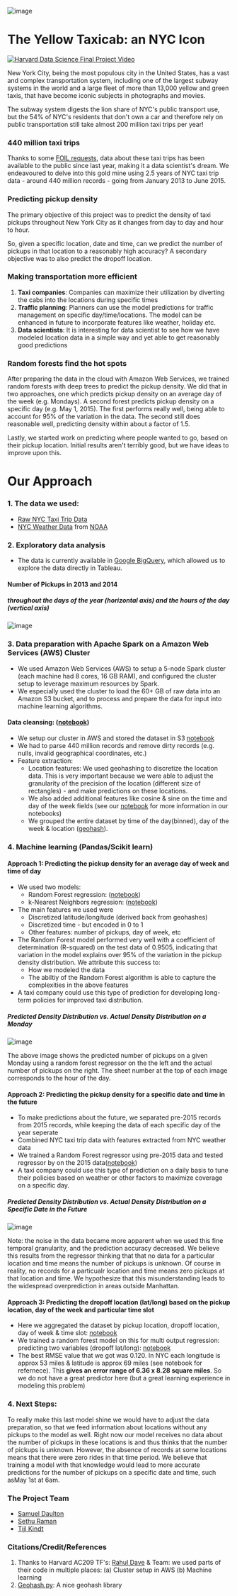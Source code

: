 
![image](https://github.com/sdaulton/TaxiPrediction/raw/master/figures/2013-24hours.gif)

# The Yellow Taxicab: an NYC Icon

[![Harvard Data Science Final Project Video](http://img.youtu.be/QjmlPxemfOo/0.jpg)](https://youtu.be/QjmlPxemfOo)

New York City, being the most populous city in the United States, has a vast and complex transportation system, including one of the largest subway systems in the world and a large fleet of more than 13,000 yellow and green taxis, that have become iconic subjects in photographs and movies.

The subway system digests the lion share of NYC's public transport use, but the 54% of NYC's residents that don't own a car and therefore rely on public transportation still take almost 200 million taxi trips per year!

### 440 million taxi trips

Thanks to some [FOIL requests](https://www.dos.ny.gov/coog/freedomfaq.html), data about these taxi trips has been available to the public since last year, making it a data scientist's dream. We endeavoured to delve into this gold mine using 2.5 years of NYC taxi trip data - around 440 million records - going from January 2013 to June 2015.


### Predicting pickup density

The primary objective of this project was to predict the density of taxi pickups throughout New York City as it changes from day to day and hour to hour.

So, given a specific location, date and time, can we  predict the number of pickups in that location to a reasonably high accuracy? A secondary objective was to also predict the dropoff location.

### Making transportation more efficient

1. **Taxi companies**: Companies can maximize their utilization by diverting the cabs into the locations during specific times
2. **Traffic planning**: Planners can use the model predictions for traffic management on specific day/time/locations. The model can be enhanced in future to incorporate features like weather, holiday etc.
3. **Data scientists**: It is interesting for data scientist to see how we have modeled location data in a simple way and yet able to get reasonably good predictions

### Random forests find the hot spots

After preparing the data in the cloud with Amazon Web Services, we trained random forests with deep trees to predict the pickup density. We did that in two approaches, one which predicts pickup density on an average day of the week (e.g. Mondays). A second forest predicts pickup density on a specific day (e.g. May 1, 2015). The first performs really well, being able to account for 95% of the variation in the data. The second still does reasonable well, predicting density within about a factor of 1.5.

Lastly, we started work on predicting where people wanted to go, based on their pickup location. Initial results aren't terribly good, but we have ideas to improve upon this.

# Our Approach

### 1. **The data we used:**

* [Raw NYC Taxi Trip Data](http://www.nyc.gov/html/tlc/html/about/trip_record_data.shtml) 
* [NYC Weather Data](https://raw.githubusercontent.com/sdaulton/TaxiPrediction/master/data/nyc-weather-data.csv) from [NOAA](http://www.ncdc.noaa.gov/cdo-web/datasets)

### 2.  Exploratory data analysis
* The data is currently available in [Google BigQuery](https://bigquery.cloud.google.com/table/imjasonh-storage:nyctaxi.trip_data), which allowed us to explore the data directly in Tableau.

#### Number of Pickups in 2013 and 2014
##### throughout the days of the year (horizontal axis) and the hours of the day (vertical axis)
![image](https://github.com/sdaulton/TaxiPrediction/raw/master/figures/pickups-time-heatmap-no-title.jpg)



### 3. Data preparation with Apache Spark on a Amazon Web Services (AWS) Cluster

* We used Amazon Web Services (AWS) to setup a 5-node Spark cluster (each machine had 8 cores, 16 GB RAM), and configured the cluster setup to leverage maximum resources by Spark.
* We especially used the cluster to load the 60+ GB of raw data into an Amazon S3 bucket, and to process and prepare the data for input into machine learning algorithms.

#### Data cleansing: ([notebook](https://github.com/sdaulton/TaxiPrediction/blob/master/DataPrepAWSSpark.ipynb))
* We setup our cluster in AWS and stored the dataset in S3 [notebook](https://github.com/sdaulton/TaxiPrediction/blob/master/1.%20Setup%20Project.ipynb)
* We had to parse 440 million records and remove dirty records (e.g. nulls, invalid geographical coordinates, etc.)
* Feature extraction:
  * Location features: We used geohashing to discretize the location data. This is very important because we were able to adjust the granularity of the precision of the location (different size of rectangles) - and make predictions on these locations.
  * We also added additional features like cosine & sine on the time and day of the week fields (see our [notebook](https://github.com/sdaulton/TaxiPrediction/blob/master/DataPrepAWSSpark.ipynb) for more information in our notebooks)
  * We grouped the entire dataset by time of the day(binned), day of the week & location ([geohash](https://github.com/hkwi/python-geohash)).



### 4. Machine learning (Pandas/Scikit learn)
#### Approach 1: Predicting the pickup density for an average day of week and time of day
* We used two models:
  * Random Forest regression: ([notebook](https://github.com/sdaulton/TaxiPrediction/blob/master/Machine%20Learning%20(Random%20Forest).ipynb))
  * k-Nearest Neighbors regression: ([notebook](https://github.com/sdaulton/TaxiPrediction/blpb/master/Machine%20Learning%20(kNN).ipynb))
* The main features we used were
  * Discretized latitude/longitude (derived back from geohashes)
  * Discretized time - but encoded in 0 to 1
  * Other features: number of pickups, day of week, etc
* The Random Forest model performed very well with a coefficient of determination (R-squared) on the test data of 0.9505, indicating that variation in the model explains over 95% of the variation in the pickup density distribution.  We attribute this success to:
  * How we modeled the data
  * The abiltiy of the Random Forest algorithm is able to capture the complexities in the above features
* A taxi company could use this type of prediction for developing long-term policies for improved taxi distribution.

 

##### Predicted Density Distribution vs. Actual Density Distribution on a Monday
![image](https://raw.githubusercontent.com/sdaulton/TaxiPrediction/master/figures/monday-24hours.gif)

The above image shows the predicted number of pickups on a given Monday using a random forest regressor on the the left and the actual number of pickups on the right.  The sheet number at the top of each image corresponds to the hour of the day.


#### Approach 2: Predicting the pickup density for a specific date and time in the future
* To make predictions about the future, we separated pre-2015 records from 2015 records, while keeping the data of each specific day of the year seperate
* Combined NYC taxi trip data with features extracted from NYC weather data
* We trained a Random Forest regressor using pre-2015 data and tested regressor by on the 2015  data([notebook](https://github.com/sdaulton/TaxiPrediction/blob/master/Machine%20Learning%20(Random%20Forest%2C%20train-valid-test).ipynb))
*  A taxi company could use this type of prediction on a daily basis to tune their policies based on weather or other factors to maximize coverage on a specific day.

##### Predicted Density Distribution vs. Actual Density Distribution on a Specific Date in the Future
![image](https://github.com/sdaulton/TaxiPrediction/raw/master/figures/pickup-density-may-1.gif)
 
Note: the noise in the data became more apparent when we used this fine temporal granularity, and the prediction accuracy decreased.  We believe this results from the regressor thinking that that no data for a particular location and time means the number of pickups is unknown.  Of course in reality, no records for a particualr location and time means zero pickups at that location and time.  We hypothesize that this misunderstanding leads to the widespread overprediction in areas outside Manhattan.

#### Approach 3: Predicting the dropoff location (lat/long) based on the pickup location, day of the week and particular time slot
* Here we aggregated the dataset by pickup location, dropoff location, day of week & time slot: [notebook](https://github.com/sdaulton/TaxiPrediction/blob/master/7a.%20Destinations%20(aggregated)%20data%20prep.ipynb)
* We trained a random forest model on this for multi output regression: predicting two variables (dropoff lat/long): [notebook](https://github.com/sdaulton/TaxiPrediction/blob/master/7b.%20Destination%20Prediction%20(Pandas%20and%20sklearn).ipynb)
* The best RMSE value that we got was 0.120. In NYC each longitude is approx 53 miles & latitude is approx 69 miles (see notebook for refernece). This **gives an error range of 6.36 x 8.28 square miles**. So we do not have a great predictor here (but a great learning experience in modeling this problem)

### 4. Next Steps:
To really make this last model shine we would have to adjust the data preparation, so that we feed information about locations without any pickups to the model as well. Right now our model receives no data about the number of pickups in these locations is and thus thinks that the number of pickups is unknown.  However, the absence of records at some locations means that there were zero rides in that time period.  We believe that training a model with that knowledge would lead to more accurate predictions for the number of pickups on a specific date and time, such asMay 1st at 6am.  


### The Project Team
* [Samuel Daulton](http://github.com/sdaulton)
* [Sethu Raman](http://github.com/rsethur)
* [Tijl Kindt](http://github.com/tijlk)

### Citations/Credit/References
1. Thanks to Harvard AC209 TF's: [Rahul Dave](https://github.com/rahuldave) & Team: we used parts of their code in multiple places: (a) Cluster setup in AWS (b) Machine learning
2. [Geohash.py](https://github.com/hkwi/python-geohash): A nice geohash library
